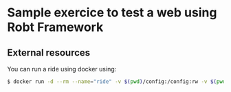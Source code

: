 # Sample exercice to test a web using Robt Framework

## External resources

You can run a ride using docker using:
```sh
$ docker run -d --rm --name="ride" -v $(pwd)/config:/config:rw -v $(pwd)/robot:/robot -p 8080:8080 ivonet/robotframework-ride
```